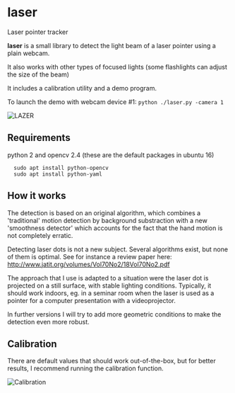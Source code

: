 # laser
Laser pointer tracker 

**laser** is a small library to detect the light beam of a laser pointer using a plain webcam.

It also works with other types of focused lights (some flashlights can adjust the size of the beam)

It includes a calibration utility and a demo program.

To launch the demo with webcam device #1:
```python ./laser.py -camera 1```

![LAZER](https://github.com/sanette/laser/blob/master/lazer.png)

## Requirements

python 2 and opencv 2.4 (these are the default packages in ubuntu 16)
```
  sudo apt install python-opencv
  sudo apt install python-yaml
```
## How it works

The detection is based on an original algorithm, which combines a 'traditional' motion detection by background substraction with a new 'smoothness detector' which accounts for the fact that the hand motion is not completely erratic.

Detecting laser dots is not a new subject. Several algorithms exist, but none of them is optimal. See for instance a review paper here: http://www.jatit.org/volumes/Vol70No2/18Vol70No2.pdf

The approach that I use is adapted to a situation were the laser dot is projected on a still surface, with stable lighting conditions. Typically, it should work indoors, eg. in a seminar room when the laser is used as a pointer for a computer presentation with a videoprojector.

In further versions I will try to add more geometric conditions to make the detection even more robust.

## Calibration

There are default values that should work out-of-the-box, but for better results, I recommend running the calibration function.

![Calibration](https://github.com/sanette/laser/blob/master/screenshot02.png)
